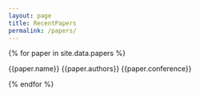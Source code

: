 ```yaml
---
layout: page
title: RecentPapers
permalink: /papers/
---
```


{% for paper in site.data.papers %}

{{paper.name}}
{{paper.authors}}
{{paper.conference}}

{% endfor %}
